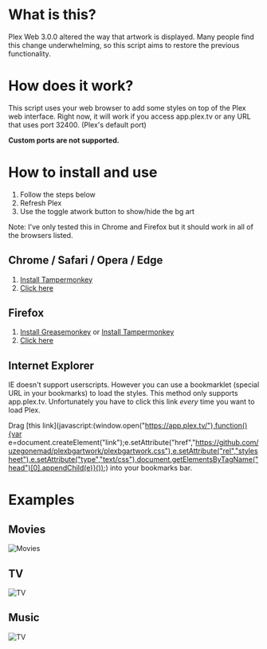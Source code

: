 # What is this?
Plex Web 3.0.0 altered the way that artwork is displayed. Many people find this change underwhelming, so this script aims to restore the previous functionality.

# How does it work?
This script uses your web browser to add some styles on top of the Plex web interface. Right now, it will work if you access app.plex.tv or any URL that uses port 32400. (Plex's default port)

**Custom ports are not supported.**

# How to install and use
1. Follow the steps below
2. Refresh Plex
3. Use the toggle atwork button to show/hide the bg art

Note: I've only tested this in Chrome and Firefox but it should work in all of the browsers listed.

## Chrome / Safari / Opera / Edge
1. [Install Tampermonkey](https://tampermonkey.net)
1. [Click here](https://github.com/uzegonemad/plexbgartwork/plexbgartwork.user.js)

## Firefox
1. [Install Greasemonkey](https://addons.mozilla.org/en-US/firefox/addon/greasemonkey/) or [Install Tampermonkey](https://tampermonkey.net)
1. [Click here](https://github.com/uzegonemad/plexbgartwork/plexbgartwork.user.js)

## Internet Explorer
IE doesn't support userscripts. However you can use a bookmarklet (special URL in your bookmarks) to load the styles. This method only supports app.plex.tv. Unfortunately you have to click this link *every* time you want to load Plex.

Drag [this link](javascript:(window.open("https://app.plex.tv/"),function(){var e=document.createElement("link");e.setAttribute("href","https://github.com/uzegonemad/plexbgartwork/plexbgartwork.css"),e.setAttribute("rel","stylesheet"),e.setAttribute("type","text/css"),document.getElementsByTagName("head")[0].appendChild(e)}());) into your bookmarks bar.

# Examples

## Movies
![Movies](https://raw.githubusercontent.com/uzegonemad/plexbgartwork/master/screenshots/movie.jpg)

## TV
![TV](https://raw.githubusercontent.com/uzegonemad/plexbgartwork/master/screenshots/tv.jpg)

## Music
![TV](https://raw.githubusercontent.com/uzegonemad/plexbgartwork/master/screenshots/music.jpg)
